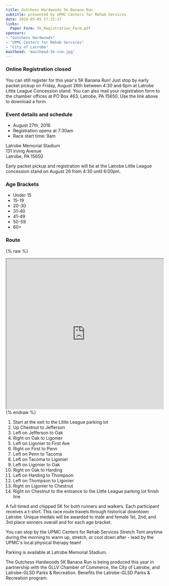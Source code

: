 ```yaml
---
title: Gutchess Hardwoods 5k Banana Run
subtitle: presented by UPMC Centers for Rehab Services
date: 2016-05-05 17:32:17
links:
  Paper Form: 5k_Registration_Form.pdf
sponsors:
- "Gutchess Hardwoods"
- "UPMC Centers for Rehab Services"
- "City of Latrobe"
masthead: 'masthead-5k-run.jpg'
---
```


### Online Registration closed
You can still register for this year's 5K Banana Run! Just stop by early packet pickup on Friday, August 26th between 4:30 and 6pm at Latrobe Little League Concession stand. You can also mail your registration form to the chamber offices at PO Box 463, Latrobe, PA 15650. Use the link above to download a form.

### Event details and schedule
+ August 27th, 2016
+ Registration opens at 7:30am
+ Race start time: 9am

Latrobe Memorial Stadium  
131 Irving Avenue  
Latrobe, PA 15650

Early packet pickup and registration will be at the Latrobe Little League concession stand on August 26 from 4:30 until 6:00pm.

### Age Brackets
+ Under 15
+ 15-19
+ 20-30
+ 31-40
+ 41-49
+ 50-59
+ 60+

### Route

{% raw %}
<iframe src="https://www.google.com/maps/d/embed?mid=1RHf-gtKlI4mDbPO47jSjdd9cMdg" width="100%" height="480"></iframe>
{% endraw %}

1. Start at the exit to the Little League parking lot
2. Up Chestnut to Jefferson
3. Left on Jefferson to Oak
4. Right on Oak to Ligonier
5. Left on Ligonier to First Ave
6. Right on First to Penn
7. Left on Penn to Tacoma
8. Left on Tacoma to Ligonier
9. Left on Ligonier to Oak
10. Right on Oak to Harding
11. Left on Harding to Thompson
12. Left on Thompson to Ligonier
13. Right on Ligonier to Chestnut
14. Right on Chestnut to the entrance to the Little League parking lot finish line

A full timed and chipped 5K for both runners and walkers. Each participant receives a t-shirt. This race route travels through historical downtown Latrobe. Unique medals will be awarded to male and female 1st, 2nd, and 3rd place winners overall and for each age bracket.

You can stop by the UPMC Centers for Rehab Services Stretch Tent anytime during the morning to warm up, stretch, or cool down after - lead by the UPMC's local physical therapy team!

Parking is available at Latrobe Memorial Stadium.

The Gutchess Hardwoods 5K Banana Run is being produced this year in partnership with the GLLV Chamber of Commerce, the City of Latrobe, and Latrobe-GLSD Parks & Recreation. Benefits the Latrobe-GLSD Parks & Recreation program.
